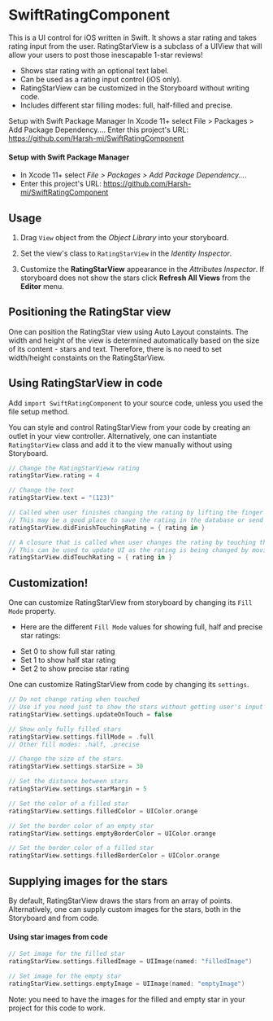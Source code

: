 # SwiftRatingComponent

This is a UI control for iOS written in Swift. It shows a star rating and takes rating input from the user. RatingStarView is a subclass of a UIView that will allow your users to post those inescapable 1-star reviews!

* Shows star rating with an optional text label.
* Can be used as a rating input control (iOS only).
* RatingStarView can be customized in the Storyboard without writing code.
* Includes different star filling modes: full, half-filled and precise.

Setup with Swift Package Manager
In Xcode 11+ select File > Packages > Add Package Dependency....
Enter this project's URL: https://github.com/Harsh-mi/SwiftRatingComponent

#### Setup with Swift Package Manager

* In Xcode 11+ select *File > Packages > Add Package Dependency...*.
* Enter this project's URL: https://github.com/Harsh-mi/SwiftRatingComponent

## Usage

1) Drag `View` object from the *Object Library* into your storyboard.

2) Set the view's class to `RatingStarView` in the *Identity Inspector*.

3) Customize the **RatingStarView** appearance in the *Attributes Inspector*. If storyboard does not show the stars click **Refresh All Views** from the **Editor** menu.

## Positioning the RatingStar view

One can position the RatingStar view using Auto Layout constaints. The width and height of the view is determined automatically based on the size of its content - stars and text. Therefore, there is no need to set width/height constaints on the RatingStarView.

## Using RatingStarView in code

Add `import SwiftRatingComponent` to your source code, unless you used the file setup method.

You can style and control RatingStarView from your code by creating an outlet in your view controller. Alternatively, one can instantiate `RatingStarView` class and add it to the view manually without using Storyboard.

```Swift
// Change the RatingStarVieww rating
ratingStarView.rating = 4

// Change the text
ratingStarView.text = "(123)"

// Called when user finishes changing the rating by lifting the finger from the view.
// This may be a good place to save the rating in the database or send to the server.
ratingStarView.didFinishTouchingRating = { rating in }

// A closure that is called when user changes the rating by touching the view.
// This can be used to update UI as the rating is being changed by moving a finger.
ratingStarView.didTouchRating = { rating in }
```

## Customization!

One can customize RatingStarView from storyboard by changing its `Fill Mode` property.

- Here are the different `Fill Mode` values for showing full, half and precise star ratings:

* Set 0 to show full star rating
* Set 1 to show half star rating
* Set 2 to show precise star rating

One can customize RatingStarView from code by changing its `settings`.

```Swift
// Do not change rating when touched
// Use if you need just to show the stars without getting user's input
ratingStarView.settings.updateOnTouch = false

// Show only fully filled stars
ratingStarView.settings.fillMode = .full
// Other fill modes: .half, .precise

// Change the size of the stars
ratingStarView.settings.starSize = 30

// Set the distance between stars
ratingStarView.settings.starMargin = 5

// Set the color of a filled star
ratingStarView.settings.filledColor = UIColor.orange

// Set the border color of an empty star
ratingStarView.settings.emptyBorderColor = UIColor.orange

// Set the border color of a filled star
ratingStarView.settings.filledBorderColor = UIColor.orange
```

## Supplying images for the stars

By default, RatingStarView draws the stars from an array of points. Alternatively, one can supply custom images for the stars, both in the Storyboard and from code.

#### Using star images from code

```Swift
// Set image for the filled star
ratingStarView.settings.filledImage = UIImage(named: "filledImage")

// Set image for the empty star
ratingStarView.settings.emptyImage = UIImage(named: "emptyImage")
```
Note: you need to have the images for the filled and empty star in your project for this code to work.
